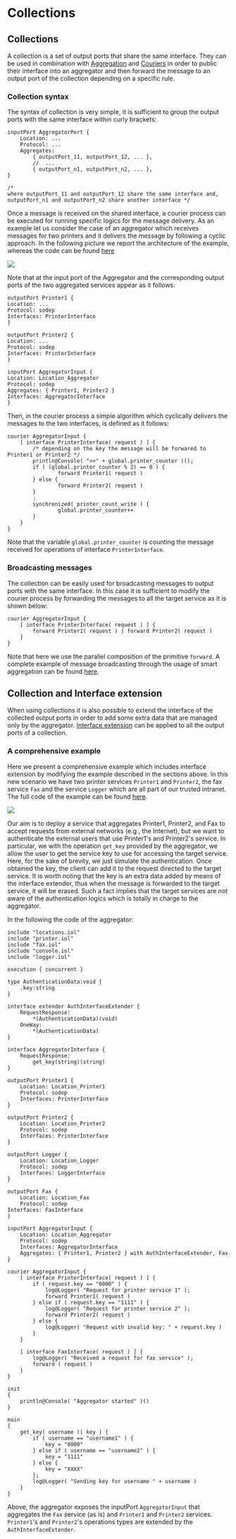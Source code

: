 # Collections

## Collections

A collection is a set of output ports that share the same interface. They can be used in combination with [Aggregation](../architectural-composition/aggregation.md) and [Couriers](couriers.md#courier-sessions) in order to public their interface into an aggregator and then forward the message to an output port of the collection depending on a specific rule.

### Collection syntax

The syntax of collection is very simple, it is sufficient to group the output ports with the same interface within curly brackets:

```jolie
inputPort AggregatorPort {
    Location: ...
    Protocol: ...
    Aggregates: 
        { outputPort_11, outputPort_12, ... },
        //  ...
        { outputPort_n1, outputPort_n2, ... },
}

/*
where outputPort_11 and outputPort_12 share the same interface and, 
outputPort_n1 and outputPort_n2 share another interface */
```

Once a message is received on the shared interface, a courier process can be executed for running specific logics for the message delivery. As an example let us consider the case of an aggregator which receives messages for two printers and it delivers the message by following a cyclic approach. In the following picture we report the architecture of the example, whereas the code can be found [here](https://github.com/jolie/examples/tree/master/04_architectural_composition/08_collection/01_simple_collection)

![](../../assets/image/smart_aggregation.png)

Note that at the input port of the Aggregator and the corresponding output ports of the two aggregated services appear as it follows:

```jolie
outputPort Printer1 {
Location: ...
Protocol: sodep
Interfaces: PrinterInterface
}

outputPort Printer2 {
Location: ...
Protocol: sodep
Interfaces: PrinterInterface
}

inputPort AggregatorInput {
Location: Location_Aggregator
Protocol: sodep
Aggregates: { Printer1, Printer2 }
Interfaces: AggregatorInterface
}
```

Then, in the courier process a simple algorithm which cyclically delivers the messages to the two interfaces, is defined as it follows:

```jolie
courier AggregatorInput {
    [ interface PrinterInterface( request ) ] {
        /* depending on the key the message will be forwared to Printer1 or Printer2 */
        println@Console( ">>" + global.printer_counter )();
        if ( (global.printer_counter % 2) == 0 ) {
                forward Printer1( request )
        } else {
                forward Printer2( request )
        }
        ;
        synchronized( printer_count_write ) {
                global.printer_counter++
        }
    }
}
```

Note that the variable `global.printer_counter` is counting the message received for operations of interface `PrinterInterface`.

### Broadcasting messages

The collection can be easily used for broadcasting messages to output ports with the same interface. In this case it is sufficient to modify the courier process by forwarding the messages to all the target service as it is shown below:

```jolie
courier AggregatorInput {
    [ interface PrinterInterface( request ) ] {
        forward Printer1( request ) | forward Printer2( request )
    }
}
```

Note that here we use the parallel composition of the primitive `forward`. A complete example of message broadcasting through the usage of smart aggregation can be found [here](https://github.com/jolie/examples/tree/master/04_architectural_composition/08_collection/02_broadcasting).

## Collection and Interface extension

When using collections it is also possible to extend the interface of the collected output ports in order to add some extra data that are managed only by the aggregator. [Interface extension](./couriers.md#interface-extension) can be applied to all the output ports of a collection.

### A comprehensive example

Here we present a comprehensive example which includes interface extension by modifying the example described in the sections above. In this new scenario we have two printer services `Printer1` and `Printer2`, the fax service `Fax` and the service `Logger` which are all part of our trusted intranet. The full code of the example can be found [here](https://github.com/jolie/examples/tree/master/04_architectural_composition/08_collection/03_comprehensive_example).

![](../../assets/image/collection_comprehensive_example.png)

Our aim is to deploy a service that aggregates Printer1, Printer2, and Fax to accept requests from external networks \(e.g., the Internet\), but we want to authenticate the external users that use Printer1's and Printer2's service. In particular, we with the operation `get_key` provided by the aggregator, we allow the user to get the service key to use for accessing the target service. Here, for the sake of brevity, we just simulate the authentication. Once obtained the key, the client can add it to the request directed to the target service. It is worth noting that the key is an extra data added by means of the interface extender, thus when the message is forwarded to the target service, it will be erased. Such a fact implies that the target services are not aware of the authentication logics which is totally in charge to the aggregator.

In the following the code of the aggregator:

```jolie
include "locations.iol"
include "printer.iol"
include "fax.iol"
include "console.iol"
include "logger.iol"

execution { concurrent }

type AuthenticationData:void {
    .key:string
}

interface extender AuthInterfaceExtender {
    RequestResponse:
        *(AuthenticationData)(void)
    OneWay:
        *(AuthenticationData)
}

interface AggregatorInterface {
    RequestResponse:
        get_key(string)(string)
}

outputPort Printer1 {
    Location: Location_Printer1
    Protocol: sodep
    Interfaces: PrinterInterface
}

outputPort Printer2 {
    Location: Location_Printer2
    Protocol: sodep
    Interfaces: PrinterInterface
}

outputPort Logger {
    Location: Location_Logger
    Protocol: sodep
    Interfaces: LoggerInterface
}

outputPort Fax {
    Location: Location_Fax
    Protocol: sodep
Interfaces: FaxInterface
}

inputPort AggregatorInput {
    Location: Location_Aggregator
    Protocol: sodep
    Interfaces: AggregatorInterface
    Aggregates: { Printer1, Printer2 } with AuthInterfaceExtender, Fax
}

courier AggregatorInput {
    [ interface PrinterInterface( request ) ] {
        if ( request.key == "0000" ) {
            log@Logger( "Request for printer service 1" );
            forward Printer1( request )
        } else if ( request.key == "1111" ) {
            log@Logger( "Request for printer service 2" );
            forward Printer2( request )
        } else {
            log@Logger( "Request with invalid key: " + request.key )
        }
    }

    [ interface FaxInterface( request ) ] {
        log@Logger( "Received a request for fax service" );
        forward ( request )
    }
}

init
{
    println@Console( "Aggregator started" )()
}

main
{
    get_key( username )( key ) {
        if ( username == "username1" ) {
            key = "0000"
        } else if ( username == "username2" ) {
            key = "1111"
        } else {
            key = "XXXX"
        };
        log@Logger( "Sending key for username " + username )
    }
}
```

Above, the aggregator exposes the inputPort `AggregatorInput` that aggregates the `Fax` service \(as is\) and `Printer1` and `Printer2` services. `Printer1`'s and `Printer2`'s operations types are extended by the `AuthInterfaceExtender`.
